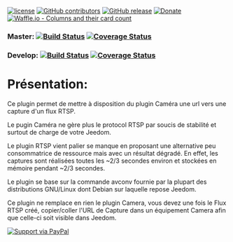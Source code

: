 
[![license](https://img.shields.io/github/license/NextDom/plugin-RTSP.svg)](./LICENSE) [![GitHub contributors](https://img.shields.io/github/contributors/NextDom/plugin-RTSP.svg)](../../graphs/contributors) [![GitHub release](https://img.shields.io/github/release/NextDom/plugin-RTSP.svg)](../../releases) [![Donate](https://img.shields.io/badge/Donate-PayPal-green.svg)](https://www.paypal.me/_USERNAME) [![Waffle.io - Columns and their card count](https://badge.waffle.io/NextDom/plugin-RTSP.svg?columns=all)](https://waffle.io/NextDom/plugin-RTSP)

### Master: [![Build Status](https://travis-ci.org/NextDom/plugin-RTSP.svg?branch=master)](https://travis-ci.org/NextDom/plugin-RTSP)  [![Coverage Status](https://coveralls.io/repos/github/NextDom/plugin-RTSP/badge.svg?branch=master)](https://coveralls.io/github/NextDom/plugin-RTSP?branch=master)

### Develop: [![Build Status](https://travis-ci.org/NextDom/plugin-RTSP.svg?branch=develop)](https://travis-ci.org/NextDom/plugin-RTSP)  [![Coverage Status](https://coveralls.io/repos/github/NextDom/plugin-RTSP/badge.svg?branch=develop)](https://coveralls.io/github/NextDom/plugin-RTSP?branch=develop)

# Présentation:

Ce plugin permet de mettre à disposition du plugin Caméra une url vers une capture d'un flux RTSP.

Le pugin Caméra ne gère plus le protocol RTSP par soucis de stabilité et surtout de charge de votre Jeedom.

Le plugin RTSP vient palier se manque en proposant une alternative peu consommatrice de ressource mais avec un résultat dégradé. En effet, les captures sont réalisées toutes les ~2/3 secondes environ et stockées en mémoire pendant ~2/3 secondes.

Le plugin se base sur la commande avconv fournie par la plupart des distributions GNU/Linux dont Debian sur laquelle repose Jeedom.

Ce plugin ne remplace en rien le plugin Camera, vous devez une fois le Flux RTSP créé, copier/coller l'URL de Capture dans un équipement Camera afin que celle-ci soit visible dans Jeedom.

[![Support via PayPal](https://cdn.rawgit.com/twolfson/paypal-github-button/1.0.0/dist/button.svg)](https://www.paypal.me/slobberbone/)

